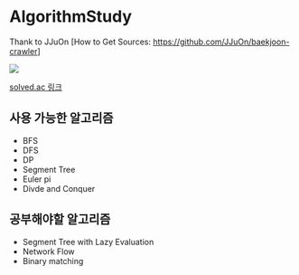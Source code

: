 

# AlgorithmStudy
Thank to JJuOn
[How to Get Sources: <https://github.com/JJuOn/baekjoon-crawler>]

[![](http://mazassumnida.wtf/api/v2/generate_badge?boj=rohsikdak)](https://www.acmicpc.net/user/rohsikdak)

[solved.ac 링크](https://solved.ac/profile/rohsikdak)

## 사용 가능한 알고리즘
- BFS
- DFS
- DP
- Segment Tree
- Euler pi
- Divde and Conquer

## 공부해야할 알고리즘
- Segment Tree with Lazy Evaluation
- Network Flow
- Binary matching
